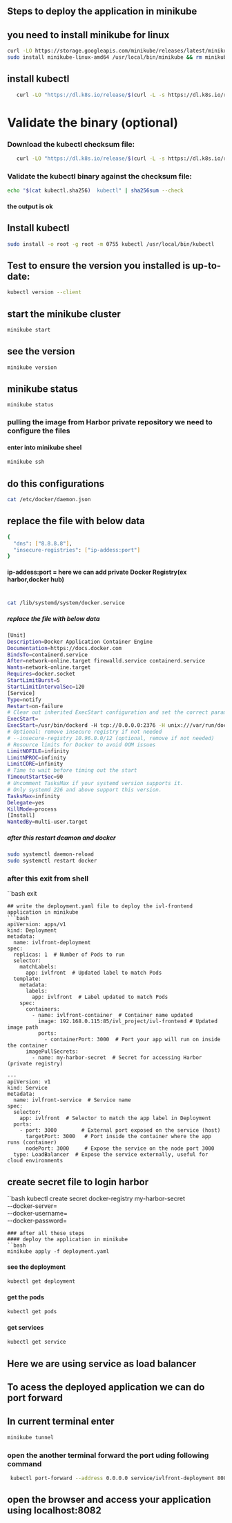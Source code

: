 ## Steps to deploy the application in minikube 
## you need to install minikube for linux
```bash
curl -LO https://storage.googleapis.com/minikube/releases/latest/minikube-linux-amd64
sudo install minikube-linux-amd64 /usr/local/bin/minikube && rm minikube-linux-amd64
```
## install kubectl
```bash
   curl -LO "https://dl.k8s.io/release/$(curl -L -s https://dl.k8s.io/release/stable.txt)/bin/linux/amd64/kubectl"
```
# Validate the binary (optional)

### Download the kubectl checksum file:
```bash
   curl -LO "https://dl.k8s.io/release/$(curl -L -s https://dl.k8s.io/release/stable.txt)/bin/linux/amd64/kubectl.sha256"
```
### Validate the kubectl binary against the checksum file:
```bash
echo "$(cat kubectl.sha256)  kubectl" | sha256sum --check
```
#### the output is ok

## Install kubectl
```bash
sudo install -o root -g root -m 0755 kubectl /usr/local/bin/kubectl

```
## Test to ensure the version you installed is up-to-date:
```bash
kubectl version --client
```
## start the minikube cluster 
```bash
minikube start
```
## see the version 
```bash 
minikube version
```
## minikube status 
```
minikube status
```
### pulling the image from  Harbor private repository we need to configure the files
#### enter into minikube sheel
```bash
minikube ssh

```
## do this configurations
```bash
cat /etc/docker/daemon.json
```
## replace the file with below data
```bash
{
  "dns": ["8.8.8.8"],
  "insecure-registries": ["ip-addess:port"]
}

```
#### ip-addess:port = here we can add private Docker Registry(ex harbor,docker hub)
#
```bash
cat /lib/systemd/system/docker.service
```
##### replace the file with below data
```bash
[Unit]
Description=Docker Application Container Engine
Documentation=https://docs.docker.com
BindsTo=containerd.service
After=network-online.target firewalld.service containerd.service
Wants=network-online.target
Requires=docker.socket
StartLimitBurst=5
StartLimitIntervalSec=120
[Service]
Type=notify
Restart=on-failure
# Clear out inherited ExecStart configuration and set the correct parameters
ExecStart=
ExecStart=/usr/bin/dockerd -H tcp://0.0.0.0:2376 -H unix:///var/run/docker.sock --default-ulimit=nofile=1048576:1048576 --debug --label provider=docker
# Optional: remove insecure registry if not needed
# --insecure-registry 10.96.0.0/12 (optional, remove if not needed)
# Resource limits for Docker to avoid OOM issues
LimitNOFILE=infinity
LimitNPROC=infinity
LimitCORE=infinity
# Time to wait before timing out the start
TimeoutStartSec=90
# Uncomment TasksMax if your systemd version supports it.
# Only systemd 226 and above support this version.
TasksMax=infinity
Delegate=yes
KillMode=process
[Install]
WantedBy=multi-user.target

```
##### after this restart deamon and docker 
```bash
sudo systemctl daemon-reload
sudo systemctl restart docker
```
### after this exit from shell 
``bash 
exit
```
## write the deployment.yaml file to deploy the ivl-frontend application in minikube
```bash
apiVersion: apps/v1
kind: Deployment
metadata:
  name: ivlfront-deployment
spec:
  replicas: 1  # Number of Pods to run
  selector:
    matchLabels:
      app: ivlfront  # Updated label to match Pods
  template:
    metadata:
      labels:
        app: ivlfront  # Label updated to match Pods
    spec:
      containers:
        - name: ivlfront-container  # Container name updated
          image: 192.168.0.115:85/ivl_project/ivl-frontend # Updated image path
          ports:
            - containerPort: 3000  # Port your app will run on inside the container
      imagePullSecrets:
        - name: my-harbor-secret  # Secret for accessing Harbor (private registry)

---
apiVersion: v1
kind: Service
metadata:
  name: ivlfront-service  # Service name
spec:
  selector:
    app: ivlfront  # Selector to match the app label in Deployment
  ports:
    - port: 3000        # External port exposed on the service (host)
      targetPort: 3000   # Port inside the container where the app runs (container)
      nodePort: 3000     # Expose the service on the node port 3000
  type: LoadBalancer  # Expose the service externally, useful for cloud environments
```
## create secret file to login harbor
``bash
kubectl create secret docker-registry my-harbor-secret \
  --docker-server=<private-registry-url> \
  --docker-username=<your-username> \
  --docker-password=<your-password> 

```
### after all these steps
#### deploy the application in minikube 
``bash 
minikube apply -f deployment.yaml

```
#### see the deployment
```bash 
kubectl get deployment
```
#### get the pods
```bash
kubectl get pods
```
#### get services
```bash
kubectl get service
```
## Here we are using service as load balancer
## To acess the deployed application we can do port forward
## In current terminal enter
```bash
minikube tunnel
```
### open the another terminal forward the port uding following command
```bash
 kubectl port-forward --address 0.0.0.0 service/ivlfront-deployment 8082:3000
```
## open the browser and access your application using localhost:8082




